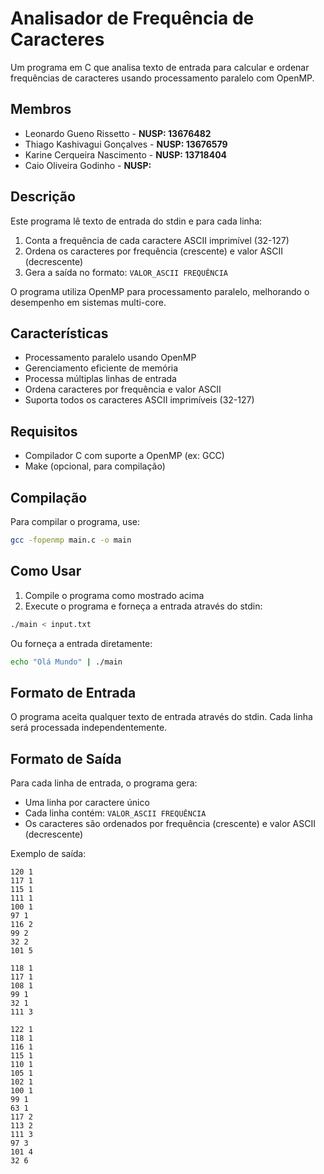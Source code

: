 # Analisador de Frequência de Caracteres

Um programa em C que analisa texto de entrada para calcular e ordenar frequências de caracteres usando processamento paralelo com OpenMP.

## Membros

- Leonardo Gueno Rissetto - **NUSP: 13676482**
- Thiago Kashivagui Gonçalves - **NUSP: 13676579**
- Karine Cerqueira Nascimento - **NUSP: 13718404**
- Caio Oliveira Godinho - **NUSP:**

## Descrição

Este programa lê texto de entrada do stdin e para cada linha:
1. Conta a frequência de cada caractere ASCII imprimível (32-127)
2. Ordena os caracteres por frequência (crescente) e valor ASCII (decrescente)
3. Gera a saída no formato: `VALOR_ASCII FREQUÊNCIA`

O programa utiliza OpenMP para processamento paralelo, melhorando o desempenho em sistemas multi-core.

## Características

- Processamento paralelo usando OpenMP
- Gerenciamento eficiente de memória
- Processa múltiplas linhas de entrada
- Ordena caracteres por frequência e valor ASCII
- Suporta todos os caracteres ASCII imprimíveis (32-127)

## Requisitos

- Compilador C com suporte a OpenMP (ex: GCC)
- Make (opcional, para compilação)

## Compilação

Para compilar o programa, use:

```bash
gcc -fopenmp main.c -o main
```

## Como Usar

1. Compile o programa como mostrado acima
2. Execute o programa e forneça a entrada através do stdin:

```bash
./main < input.txt
```

Ou forneça a entrada diretamente:

```bash
echo "Olá Mundo" | ./main
```

## Formato de Entrada

O programa aceita qualquer texto de entrada através do stdin. Cada linha será processada independentemente.

## Formato de Saída

Para cada linha de entrada, o programa gera:
- Uma linha por caractere único
- Cada linha contém: `VALOR_ASCII FREQUÊNCIA`
- Os caracteres são ordenados por frequência (crescente) e valor ASCII (decrescente)

Exemplo de saída:
```
120 1
117 1
115 1
111 1
100 1
97 1
116 2
99 2
32 2
101 5

118 1
117 1
108 1
99 1
32 1
111 3

122 1
118 1
116 1
115 1
110 1
105 1
102 1
100 1
99 1
63 1
117 2
113 2
111 3
97 3
101 4
32 6
```
